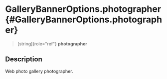GalleryBannerOptions.photographer {#GalleryBannerOptions.photographer}
=================================

> [string]{role="ref"} **photographer**

Description
-----------

Web photo gallery photographer.

